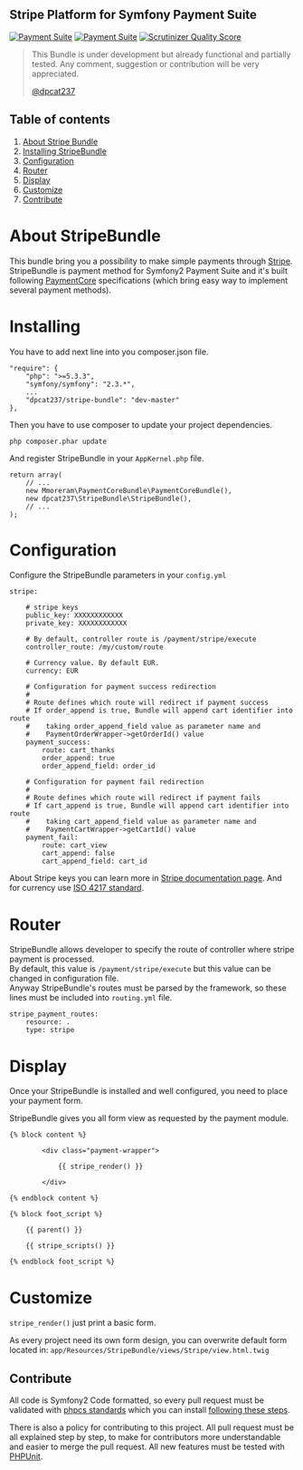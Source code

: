 Stripe Platform for Symfony Payment Suite
-----

[![Payment Suite](http://origin-shields-io.herokuapp.com/payment/suite.png?color=yellow)](https://github.com/mmoreram/PaymentCoreBundle)  [![Payment Suite](http://origin-shields-io.herokuapp.com/Still/maintained.png?color=green)]()  [![Scrutinizer Quality Score](https://scrutinizer-ci.com/g/dpcat237/StripeBundle/badges/quality-score.png?s=10dab38a47f5ca4c11a2de2e4f1237555c5e8660)](https://scrutinizer-ci.com/g/dpcat237/StripeBundle/)

> This Bundle is under development but already functional and partially tested.
> Any comment, suggestion or contribution will be very appreciated.
>
> [@dpcat237](https://github.com/dpcat237)

Table of contents
-----

1.  [About Stripe Bundle](#about-payment-suite)
2.  [Installing StripeBundle](#installing-stripebundle)
3.  [Configuration](#configuration)
4.  [Router](#router)
5.  [Display](#display)
6.  [Customize](#customize)
7.  [Contribute](#contribute)

# About StripeBundle

This bundle bring you a possibility to make simple payments through [Stripe](https://stripe.com). StripeBundle is payment method for Symfony2 Payment Suite and it's built following [PaymentCore](https://github.com/mmoreram/PaymillBundle) specifications (which bring easy way to implement several payment methods).

# Installing

You have to add next line into you composer.json file.

    "require": {
        "php": ">=5.3.3",
        "symfony/symfony": "2.3.*",
        ...
        "dpcat237/stripe-bundle": "dev-master"
    },

Then you have to use composer to update your project dependencies.

    php composer.phar update

And register StripeBundle in your `AppKernel.php` file.

    return array(
        // ...
        new Mmoreram\PaymentCoreBundle\PaymentCoreBundle(),
        new dpcat237\StripeBundle\StripeBundle(),
        // ...
    );

# Configuration

Configure the StripeBundle parameters in your `config.yml`

    stripe:

        # stripe keys
        public_key: XXXXXXXXXXXX
        private_key: XXXXXXXXXXXX

        # By default, controller route is /payment/stripe/execute
        controller_route: /my/custom/route

        # Currency value. By default EUR.
        currency: EUR

        # Configuration for payment success redirection
        #
        # Route defines which route will redirect if payment success
        # If order_append is true, Bundle will append cart identifier into route
        #    taking order_append_field value as parameter name and
        #    PaymentOrderWrapper->getOrderId() value
        payment_success:
            route: cart_thanks
            order_append: true
            order_append_field: order_id

        # Configuration for payment fail redirection
        #
        # Route defines which route will redirect if payment fails
        # If cart_append is true, Bundle will append cart identifier into route
        #    taking cart_append_field value as parameter name and
        #    PaymentCartWrapper->getCartId() value
        payment_fail:
            route: cart_view
            cart_append: false
            cart_append_field: cart_id

About Stripe keys you can learn more in [Stripe documentation page](https://stripe.com/docs/tutorials/dashboard#api-keys). And for currency use [ISO 4217 standard](http://en.wikipedia.org/wiki/ISO_4217).

# Router

StripeBundle allows developer to specify the route of controller where stripe payment is processed.  
By default, this value is `/payment/stripe/execute` but this value can be changed in configuration file.  
Anyway StripeBundle's routes must be parsed by the framework, so these lines must be included into `routing.yml` file.

    stripe_payment_routes:
        resource: .
        type: stripe

# Display

Once your StripeBundle is installed and well configured, you need to place your payment form.

StripeBundle gives you all form view as requested by the payment module.

    {% block content %}

            <div class="payment-wrapper">

                {{ stripe_render() }}

            </div>

    {% endblock content %}

    {% block foot_script %}

        {{ parent() }}

        {{ stripe_scripts() }}

    {% endblock foot_script %}


# Customize

`stripe_render()` just print a basic form.

As every project need its own form design, you can overwrite default form located in: `app/Resources/StripeBundle/views/Stripe/view.html.twig`



Contribute
-----

All code is Symfony2 Code formatted, so every pull request must be validated with [phpcs standards](http://symfony.com/doc/current/contributing/code/standards.html) which you can install [following these steps](https://github.com/opensky/Symfony2-coding-standard).

There is also a policy for contributing to this project. All pull request must be all explained step by step, to make for contributors more understandable and easier to merge the pull request. All new features must be tested with [PHPUnit](http://symfony.com/doc/current/book/testing.html).